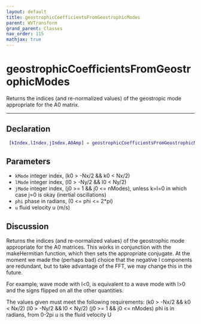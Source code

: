 ```yaml
---
layout: default
title: geostrophicCoefficientsFromGeostrophicModes
parent: WVTransform
grand_parent: Classes
nav_order: 115
mathjax: true
---
```


#  geostrophicCoefficientsFromGeostrophicModes

Returns the indices (and re-normalized values) of the geostropic mode appropriate for the A0 matrix.


---

## Declaration
```matlab
 [kIndex,lIndex,jIndex,A0Amp] = geostrophicCoefficientsFromGeostrophicModes(kMode, lMode, jMode, phi, u, signs)
```
## Parameters
+ `kMode`  integer index, (k0 > -Nx/2 && k0 < Nx/2)
+ `lMode`  integer index, (l0 > -Ny/2 && l0 < Ny/2)
+ `jMode`  integer index, (j0 >= 1 && j0 <= nModes), unless k=l=0 in which case j=0 is okay (inertial oscillations)
+ `phi`  phase in radians, (0 <= phi <= 2*pi)
+ `u`  fluid velocity u (m/s)

## Discussion

  Returns the indices (and re-normalized values) of the geostrophic mode
  appropriate for the A0 matrices. This works in conjunction with the
  makeHermitian function, which then sets the appropriate conjugate. At the
  moment we made the (perhaps bad) choice that the negative l components
  are redundant, but to take advantage of the FFT, we may change this in
  the future.
  
  For example, wave mode with l<0, is equivalent to a wave mode with l>0
  and the signs flipped on all the other quantities.
 
  The values given must meet the following requirements:
  (k0 > -Nx/2 && k0 < Nx/2)
  (l0 > -Ny/2 && l0 < Ny/2)
  (j0 >= 1 && j0 <= nModes)
  phi is in radians, from 0-2pi
  u is the fluid velocity U
 
              
